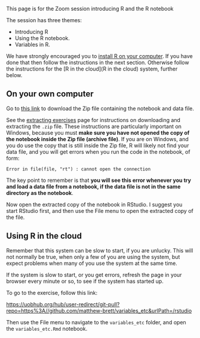 This page is for the Zoom session introducing R and the R notebook

The session has three themes:

* Introducing R
* Using the R notebook.
* Variables in R.

We have strongly encouraged you to [install R on your
computer](installing-r-on-your-computer).  If you have done that then follow
the instructions in the next section.  Otherwise follow the instructions for
the [R in the cloud](R in the cloud) system, further below.

## On your own computer

Go to [this
link](https://github.com/matthew-brett/variables_etc/archive/master.zip) to
download the Zip file containing the notebook and data file.

See the [extracting exercises](extracting-exercises) page for instructions on
downloading and extracting the `.zip` file.  These instructions are
particularly important on Windows, because you must **make sure you have not
opened the copy of the notebook inside the Zip file (archive file)**.  If you
are on Windows, and you do use the copy that is still inside the Zip file,
R will likely not find your data file, and you will get errors when you run the code in the notebook, of form:

```
Error in file(file, "rt") : cannot open the connection
```

The key point to remember is that **you will see this error whenever you try
and load a data file from a notebook, if the data file is not in the same
directory as the notebook**.

Now open the extracted copy of the notebook in RStudio.  I suggest you start
RStudio first, and then use the File menu to open the extracted copy of the
file.

## Using R in the cloud

Remember that this system can be slow to start, if you are unlucky.  This will
not normally be true, when only a few of you are using the system, but expect
problems when many of you use the system at the same time.

If the system is slow to start, or you get errors, refresh the page in your
browser every minute or so, to see if the system has started up.

To go to the exercise, follow this link:

<https://uobhub.org/hub/user-redirect/git-pull?repo=https%3A//github.com/matthew-brett/variables_etc&urlPath=/rstudio>

Then use the File menu to navigate to the `variables_etc` folder, and open the
`variables_etc.Rmd` notebook.
